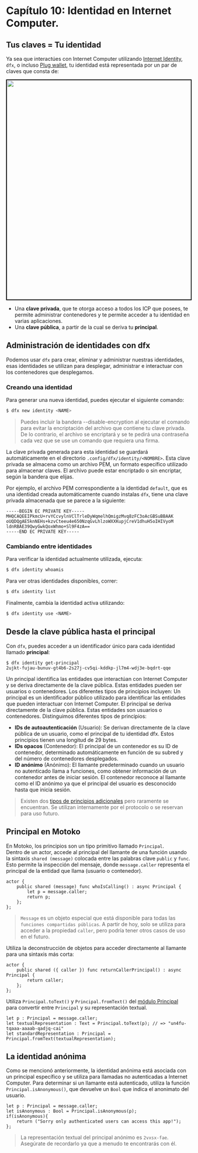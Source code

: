 # Capítulo 10: Identidad en Internet Computer.
## Tus claves = Tu identidad

Ya sea que interactúes con Internet Computer utilizando [Internet Identity](https://internetcomputer.org/docs/current/tokenomics/identity-auth/what-is-ic-identity), `dfx`, o incluso [Plug wallet](https://plugwallet.ooo/), tu identidad está representada por un par de claves que consta de:

<p align="center"> <img src="../../../../manuals/chapters/chapter-10/assets/identity_recap.png" width="600px" style="border: 2px solid black;"> </p>

- Una **clave privada**, que te otorga acceso a todos los ICP que posees, te permite administrar contenedores y te permite acceder a tu identidad en varias aplicaciones.
- Una **clave pública**, a partir de la cual se deriva tu **principal**.

## Administración de identidades con dfx
Podemos usar `dfx` para crear, eliminar y administrar nuestras identidades, esas identidades se utilizan para desplegar, administrar e interactuar con los contenedores que desplegamos.

### Creando una identidad
Para generar una nueva identidad, puedes ejecutar el siguiente comando:
```bash
$ dfx new identity <NAME>
```
> Puedes incluir la bandera --disable-encryption al ejecutar el comando para evitar la encriptación del archivo que contiene tu clave privada. De lo contrario, el archivo se encriptará y se te pedirá una contraseña cada vez que se use un comando que requiera una firma.

La clave privada generada para esta identidad se guardará automáticamente en el directorio `.config/dfx/identity/<NOMBRE>`. Esta clave privada se almacena como un archivo PEM, un formato específico utilizado para almacenar claves. El archivo puede estar encriptado o sin encriptar, según la bandera que elijas.

Por ejemplo, el archivo PEM correspondiente a la identidad `default`, que es una identidad creada automáticamente cuando instalas `dfx`, tiene una clave privada almacenada que se parece a la siguiente:
```
-----BEGIN EC PRIVATE KEY-----
MHQCAQEEIPkmcU+rvYCcvylnVClTrleDyWqmelhQmigzMvq8zFC3oAcGBSuBBAAK
oUQDQgAE5knNEHs+kzvCteeu4e650NzqGvLhlzoWXXKupjCreV1dhuH5oIHIVyoM
ldnRBAE39QwyGwkQoxWhmo+Sl9F4zA==
-----END EC PRIVATE KEY-----
```  
### Cambiando entre identidades
Para verificar la identidad actualmente utilizada, ejecuta:
```bash
$ dfx identity whoamis 
```
Para ver otras identidades disponibles, correr:
```bash
$ dfx identity list
```
Finalmente, cambia la identidad activa utilizando:
```bash
$ dfx identity use <NAME> 
```
## Desde la clave pública hasta el principal
Con `dfx`, puedes acceder a un identificador único para cada identidad llamado **principal**:
```motoko
$ dfx identity get-principal
2ujkt-fujau-bunuv-gt4b6-2s27j-cv5qi-kddkp-jl7m4-wdj3e-bqdrt-qqe
```
Un principal identifica las entidades que interactúan con Internet Computer y se deriva directamente de la clave pública. Estas entidades pueden ser usuarios o contenedores. Los diferentes tipos de principios incluyen:
Un principal es un identificador público utilizado para identificar las entidades que pueden interactuar con Internet Computer. El principal se deriva directamente de la clave pública. Estas entidades son usuarios o contenedores. Distinguimos diferentes tipos de principios:
- **IDs de autoautenticación** (Usuario): Se derivan directamente de la clave pública de un usuario, como el principal de tu identidad dfx. Estos principios tienen una longitud de 29 bytes.
- **IDs opacos** (Contenedor): El principal de un contenedor es su ID de contenedor, determinado automáticamente en función de su subred y del número de contenedores desplegados.
- **ID anónimo** (Anónimo): El llamante predeterminado cuando un usuario no autenticado llama a funciones, como obtener información de un contenedor antes de iniciar sesión. El contenedor reconoce al llamante como el ID anónimo ya que el principal del usuario es desconocido hasta que inicia sesión.

> Existen dos [tipos de principios adicionales](https://internetcomputer.org/docs/current/references/ic-interface-spec#id-classes) pero raramente se encuentran. Se utilizan internamente por el protocolo o se reservan para uso futuro.

## Principal en Motoko
En Motoko, los principios son un tipo primitivo llamado `Principal`. <br/>
Dentro de un actor, accede al principal del llamante de una función usando la sintaxis `shared (message)` colocada entre las palabras clave `public` y `func`. Esto permite la inspección del mensaje, donde `message.caller` representa el principal de la entidad que llama (usuario o contenedor).

```motoko
actor {
    public shared (message) func whoIsCalling() : async Principal {
        let p = message.caller;
        return p;
    };
};
```

> `Message` es un objeto especial que está disponible para todas las `funciones compartidas públicas`. A partir de hoy, solo se utiliza para acceder a la propiedad `caller`, pero podría tener otros casos de uso en el futuro.

Utiliza la deconstrucción de objetos para acceder directamente al llamante para una sintaxis más corta:
```motoko
actor {
    public shared ({ caller }) func returnCallerPrincipal() : async Principal {
        return caller;
    };
};
```
Utiliza `Principal.toText()` y `Principal.fromText()` del [módulo Principal](https://7po3j-syaaa-aaaal-qbqea-cai.ic0.app/base-library/primitive-types/principal.html?highlight=Principal#principal) para convertir entre `Principal` y su representación textual.

```motoko
let p : Principal = message.caller;
let textualRepresentation : Text = Principal.toText(p); // => "un4fu-tqaaa-aaaab-qadjq-cai"
let standardRepresentation : Principal = Principal.fromText(textualRepresentation); 
```

## La identidad anónima
Como se mencionó anteriormente, la identidad anónima está asociada con un principal específico y se utiliza para llamadas no autenticadas a Internet Computer. Para determinar si un llamante está autenticado, utiliza la función `Principal.isAnonymous()`, que devuelve un `Bool` que indica el anonimato del usuario.
```motoko
let p : Principal = message.caller;
let isAnonymous : Bool = Principal.isAnonymous(p);
if(isAnonymous){
    return ("Sorry only authenticated users can access this app!");
};
```

> La representación textual del principal anónimo es `2vxsx-fae`. Asegúrate de recordarlo ya que a menudo te encontrarás con él.
